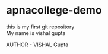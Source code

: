 # apnacollege-demo
this is my first git repository
<BR>
My name is vishal gupta 

AUTHOR - VISHAL Gupta
